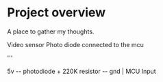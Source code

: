 # Project overview

A place to gather my thoughts.

Video sensor
Photo diode connected to the mcu

'''

5v -- photodiode + 220K resistor -- gnd
                 |
            MCU Input
